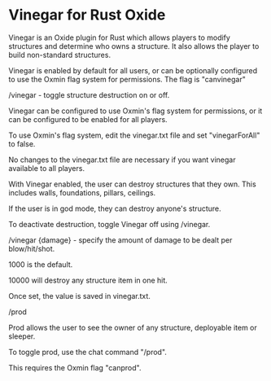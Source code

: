 Vinegar for Rust Oxide
============

Vinegar is an Oxide plugin for Rust which allows players to modify structures and determine who owns a structure. It also allows the player to build non-standard structures.

Vinegar is enabled by default for all users, or can be optionally configured to use the Oxmin flag system for permissions. The flag is "canvinegar"


/vinegar - toggle structure destruction on or off.

Vinegar can be configured to use Oxmin's flag system for permissions, or it can be configured to be enabled for all players.

To use Oxmin's flag system, edit the vinegar.txt file and set "vinegarForAll" to false.

No changes to the vinegar.txt file are necessary if you want vinegar available to all players.

With Vinegar enabled, the user can destroy structures that they own. This includes walls, foundations, pillars, ceilings.

If the user is in god mode, they can destroy anyone's structure.

To deactivate destruction, toggle Vinegar off using /vinegar.


/vinegar {damage} - specify the amount of damage to be dealt per blow/hit/shot.

1000 is the default.

10000 will destroy any structure item in one hit.

Once set, the value is saved in vinegar.txt.


/prod

Prod allows the user to see the owner of any structure, deployable item or sleeper.

To toggle prod, use the chat command "/prod".

This requires the Oxmin flag "canprod".